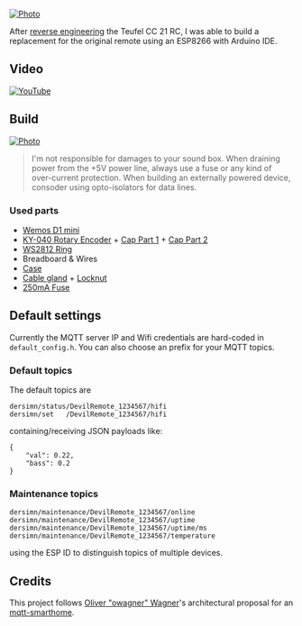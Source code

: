 [![Photo](https://github.com/dersimn/DevilRemote/blob/master/docs/IMG_3047.jpg?raw=true)](https://raw.githubusercontent.com/dersimn/DevilRemote/master/docs/IMG_3047.jpg)

After [reverse engineering](https://github.com/dersimn/Teufel-CC-21-RC-Reverse-Engineering) the Teufel CC 21 RC, I was able to build a replacement for the original remote using an ESP8266 with Arduino IDE.

## Video

[![YouTube](http://img.youtube.com/vi/U_jX7Qgj51E/0.jpg)](https://www.youtube.com/watch?v=U_jX7Qgj51E)

## Build

[![Photo](https://github.com/dersimn/DevilRemote/blob/master/docs/IMG_3049.jpg?raw=true)](https://raw.githubusercontent.com/dersimn/DevilRemote/master/docs/IMG_3049.jpg)

> I'm not responsible for damages to your sound box.
> When draining power from the +5V power line, always use a fuse or any kind of over-current protection.
> When building an externally powered device, consoder using opto-isolators for data lines.

### Used parts

- [Wemos D1 mini](http://www.ebay.de/itm/D1-Mini-NodeMCU-Lua-ESP8266-ESP-12-WeMos-D1-Mini-WIFI-4M-Bytes-Module/381524981999?ssPageName=STRK%3AMEBIDX%3AIT&_trksid=p2057872.m2749.l2649)
- [KY-040 Rotary Encoder](http://www.ebay.de/itm/5X-Drehgeber-Modul-Brick-Sensorentwicklungs-KY-040-fuer-Arduino-Kompatibel-DE/282229922649?ssPageName=STRK%3AMEBIDX%3AIT&_trksid=p2057872.m2749.l2649) + [Cap Part 1](https://www.conrad.de/de/drehknopf-schwarz-o-x-h-253-mm-x-192-mm-cliff-cl172877b-1-st-705018.html) + [Cap Part 2](https://www.conrad.de/de/abdeckkappe-schwarz-passend-fuer-drehschalter-k12-cliff-cl177751-1-st-705203.html)
- [WS2812 Ring](http://www.ebay.de/itm/LED-Ring-12-x-5050-RGB-LEDs-WS2812-integrierter-Treiber-NeoPixel-kompatibel/282280571725?ssPageName=STRK%3AMEBIDX%3AIT&_trksid=p2057872.m2749.l2649)
- Breadboard & Wires
- [Case](https://www.conrad.de/de/modul-gehaeuse-74-x-50-x-28-abs-schwarz-axxatronic-rx2010s-1-st-1279534.html)
- [Cable gland](https://www.conrad.de/de/kabelverschraubung-m12-polyamid-schwarz-wiska-eskv-m12-ral-9005-1-st-532220.html) + [Locknut](https://www.conrad.de/de/gegenmutter-m12-polyamid-schwarz-wiska-emug-m12-ral-9005-1-st-532271.html)
- [250mA Fuse](https://www.conrad.de/de/picofuse-kleinstsicherung-axial-bedrahtet-rund-250-ma-125-v-flink-f-eska-823611-1-st-529666.html)

## Default settings

Currently the MQTT server IP and Wifi credentials are hard-coded in `default_config.h`. You can also choose an prefix for your MQTT topics.

### Default topics

The default topics are

	dersimn/status/DevilRemote_1234567/hifi
	dersimn/set   /DevilRemote_1234567/hifi

containing/receiving JSON payloads like:

	{
		"val": 0.22,
		"bass": 0.2
	}

### Maintenance topics

	dersimn/maintenance/DevilRemote_1234567/online
	dersimn/maintenance/DevilRemote_1234567/uptime
	dersimn/maintenance/DevilRemote_1234567/uptime/ms
	dersimn/maintenance/DevilRemote_1234567/temperature

using the ESP ID to distinguish topics of multiple devices.

## Credits

This project follows [Oliver "owagner" Wagner](https://github.com/owagner)'s architectural proposal for an [mqtt-smarthome](https://github.com/mqtt-smarthome/mqtt-smarthome).
